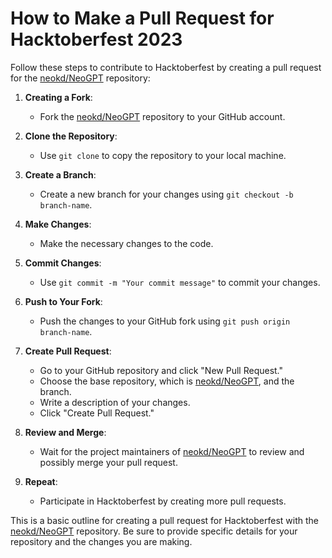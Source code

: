 # How to Make a Pull Request for Hacktoberfest 2023

Follow these steps to contribute to Hacktoberfest by creating a pull request for the [neokd/NeoGPT](https://github.com/neokd/NeoGPT) repository:

1. **Creating a Fork**:
   - Fork the [neokd/NeoGPT](https://github.com/neokd/NeoGPT) repository to your GitHub account.

2. **Clone the Repository**:
   - Use `git clone` to copy the repository to your local machine.

3. **Create a Branch**:
   - Create a new branch for your changes using `git checkout -b branch-name`.

4. **Make Changes**:
   - Make the necessary changes to the code.

5. **Commit Changes**:
   - Use `git commit -m "Your commit message"` to commit your changes.

6. **Push to Your Fork**:
   - Push the changes to your GitHub fork using `git push origin branch-name`.

7. **Create Pull Request**:
   - Go to your GitHub repository and click "New Pull Request."
   - Choose the base repository, which is [neokd/NeoGPT](https://github.com/neokd/NeoGPT), and the branch.
   - Write a description of your changes.
   - Click "Create Pull Request."

8. **Review and Merge**:
   - Wait for the project maintainers of [neokd/NeoGPT](https://github.com/neokd/NeoGPT) to review and possibly merge your pull request.

9. **Repeat**:
   - Participate in Hacktoberfest by creating more pull requests.

This is a basic outline for creating a pull request for Hacktoberfest with the [neokd/NeoGPT](https://github.com/neokd/NeoGPT) repository. Be sure to provide specific details for your repository and the changes you are making.

